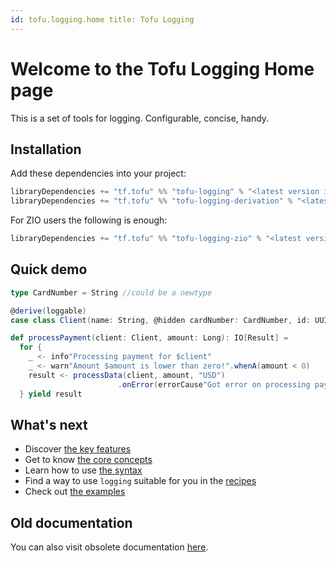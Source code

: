 ```yaml
---
id: tofu.logging.home title: Tofu Logging
---
```


# Welcome to the Tofu Logging Home page

This is a set of tools for logging. Configurable, concise, handy.

## Installation

Add these dependencies into your project:

```sbt
libraryDependencies += "tf.tofu" %% "tofu-logging" % "<latest version in the badge in README>"
libraryDependencies += "tf.tofu" %% "tofu-logging-derivation" % "<latest version in the badge in README>"

```

For ZIO users the following is enough:

```sbt
libraryDependencies += "tf.tofu" %% "tofu-logging-zio" % "<latest version in the badge in README>"
```

## Quick demo

```scala
type CardNumber = String //could be a newtype

@derive(loggable)
case class Client(name: String, @hidden cardNumber: CardNumber, id: UUID)

def processPayment(client: Client, amount: Long): IO[Result] =
  for {
    _ <- info"Processing payment for $client"
    _ <- warn"Amount $amount is lower than zero!".whenA(amount < 0)
    result <- processData(client, amount, "USD")
                        .onError(errorCause"Got error on processing payment for $client"(_))
  } yield result
```

## What's next
- Discover [the key features](./key-features.md)
- Get to know [the core concepts](./main-entities.md)
- Learn how to use [the syntax](./syntax.md)
- Find a way to use `logging` suitable for you in the [recipes](recipes/recipes.md)
- Check out [the examples](https://github.com/tofu-tf/tofu/tree/better-doobie-example/examples)

## Old documentation
You can also visit obsolete documentation [here](../logging.md).